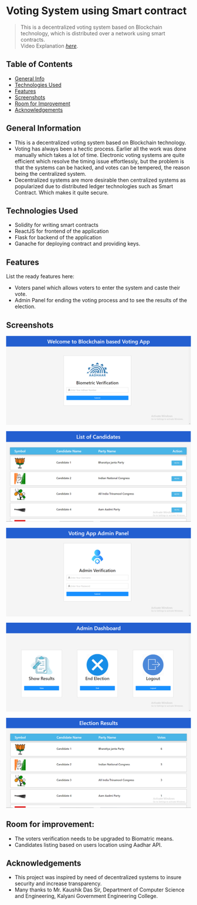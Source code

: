 # Voting System using Smart contract
> This is a decentralized voting system based on Blockchain technology, which is distributed over a network using smart contracts.  
> Video Explanation [_here_](https://youtu.be/AyliXUSLXj8). <!-- If you have the project hosted somewhere, include the link here. -->

## Table of Contents
* [General Info](#general-information)
* [Technologies Used](#technologies-used)
* [Features](#features)
* [Screenshots](#screenshots)
* [Room for Improvement](#room-for-improvement)
* [Acknowledgements](#acknowledgements)



## General Information
- This is a decentralized voting system based on Blockchain technology.
- Voting has always been a hectic process. Earlier all the work was done manually which takes a lot of time. Electronic  voting systems are quite efficient which resolve the timing issue effortlessly, but the problem is that the systems can be hacked, and votes can be tempered, the reason  being  the  centralized  system. 
-  Decentralized  systems  are  more  desirable  then  centralized  systems  as popularized due to distributed ledger technologies such as Smart Contract. Which makes it quite secure.



## Technologies Used
- Solidity for writing smart contracts
- ReactJS for frontend of the application
- Flask for backend of the application
- Ganache for deploying contract and providing keys.


## Features
List the ready features here:
- Voters panel which allows voters to enter the system and caste their vote.
- Admin Panel for ending the voting process and to see the results of the election.


## Screenshots
![Example screenshot](./screenshots/voter_login.png)

![Example screenshot](./screenshots/candidates_list.png)

![Example screenshot](./screenshots/admin_login.png)

![Example screenshot](./screenshots/admin_dashboard.png)

![Example screenshot](./screenshots/results.png)
<!-- If you have screenshots you'd like to share, include them here. -->


## Room for improvement:
- The voters verification needs to be upgraded to Biomatric means.
- Candidates listing based on users location using Aadhar API.


## Acknowledgements
- This project was inspired by need of decentralized systems to insure security and increase transparency.
- Many thanks to Mr. Kaushik Das Sir, Department of Computer Science and Engineering, Kalyani Government Engineering College.

